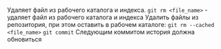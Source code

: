 Удаляет файл из рабочего каталога и индекса.
`git rm <file_name>` - удаляет файл из рабочего каталога и индекса
Удалить файлы из репозитория, при этом оставить в рабочем каталоге:
	`git rm --cached <file_name>`
	`git commit`
	Следующим коммитом история должна обновиться